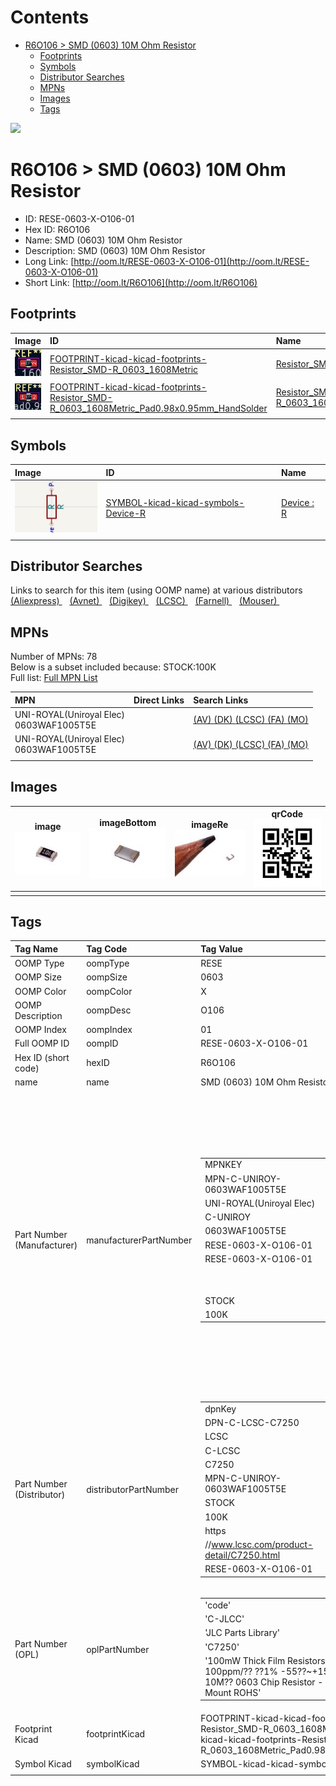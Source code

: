 



Contents
========

* [R6O106 > SMD (0603) 10M Ohm Resistor](#r6o106--smd-0603-10m-ohm-resistor)
	* [Footprints](#footprints)
	* [Symbols](#symbols)
	* [Distributor Searches](#distributor-searches)
	* [MPNs](#mpns)
	* [Images](#images)
	* [Tags](#tags)
  
![][im]
# R6O106 > SMD (0603) 10M Ohm Resistor

- ID: RESE-0603-X-O106-01
- Hex ID: R6O106
- Name: SMD (0603) 10M Ohm Resistor
- Description: SMD (0603) 10M Ohm Resistor
- Long Link: [http://oom.lt/RESE-0603-X-O106-01](http://oom.lt/RESE-0603-X-O106-01)
- Short Link: [http://oom.lt/R6O106](http://oom.lt/R6O106)

## Footprints
  

|Image|ID|Name|
| :--- | :--- | :--- |
|[![](https://raw.githubusercontent.com/oomlout/oomlout_OOMP_eda_V2/main/FOOTPRINT/kicad/kicad-footprints/Resistor_SMD/R_0603_1608Metric/image_140.png)](https://github.com/oomlout/oomlout_OOMP_eda_V2/tree/main/FOOTPRINT/kicad/kicad-footprints/Resistor_SMD/R_0603_1608Metric/)|[FOOTPRINT-kicad-kicad-footprints-Resistor_SMD-R_0603_1608Metric](https://github.com/oomlout/oomlout_OOMP_eda_V2/tree/main/FOOTPRINT/kicad/kicad-footprints/Resistor_SMD/R_0603_1608Metric/)|[Resistor_SMD : R_0603_1608Metric](https://github.com/oomlout/oomlout_OOMP_eda_V2/tree/main/FOOTPRINT/kicad/kicad-footprints/Resistor_SMD/R_0603_1608Metric/)|
|[![](https://raw.githubusercontent.com/oomlout/oomlout_OOMP_eda_V2/main/FOOTPRINT/kicad/kicad-footprints/Resistor_SMD/R_0603_1608Metric_Pad0.98x0.95mm_HandSolder/image_140.png)](https://github.com/oomlout/oomlout_OOMP_eda_V2/tree/main/FOOTPRINT/kicad/kicad-footprints/Resistor_SMD/R_0603_1608Metric_Pad0.98x0.95mm_HandSolder/)|[FOOTPRINT-kicad-kicad-footprints-Resistor_SMD-R_0603_1608Metric_Pad0.98x0.95mm_HandSolder](https://github.com/oomlout/oomlout_OOMP_eda_V2/tree/main/FOOTPRINT/kicad/kicad-footprints/Resistor_SMD/R_0603_1608Metric_Pad0.98x0.95mm_HandSolder/)|[Resistor_SMD : R_0603_1608Metric_Pad0.98x0.95mm_HandSolder](https://github.com/oomlout/oomlout_OOMP_eda_V2/tree/main/FOOTPRINT/kicad/kicad-footprints/Resistor_SMD/R_0603_1608Metric_Pad0.98x0.95mm_HandSolder/)|
||||

## Symbols
  

|Image|ID|Name|
| :--- | :--- | :--- |
|[![](https://raw.githubusercontent.com/oomlout/oomlout_OOMP_eda_V2/main/SYMBOL/kicad/kicad-symbols/Device/R/image_140.png)](https://github.com/oomlout/oomlout_OOMP_eda_V2/tree/main/SYMBOL/kicad/kicad-symbols/Device/R/)|[SYMBOL-kicad-kicad-symbols-Device-R](https://github.com/oomlout/oomlout_OOMP_eda_V2/tree/main/SYMBOL/kicad/kicad-symbols/Device/R/)|[Device : R](https://github.com/oomlout/oomlout_OOMP_eda_V2/tree/main/SYMBOL/kicad/kicad-symbols/Device/R/)|
||||

## Distributor Searches
  
Links to search for this item (using OOMP name) at various distributors  
[(Aliexpress) ](https://www.aliexpress.com/wholesale?SearchText=1117SMD+0603+10M+Ohm+Resistor)&nbsp;&nbsp;&nbsp;[(Avnet) ](https://www.avnet.com/shop/us/search/SMD+0603+10M+Ohm+Resistor)&nbsp;&nbsp;&nbsp;[(Digikey) ](https://www.digikey.co.uk/en/products/result?s=SMD+0603+10M+Ohm+Resistor)&nbsp;&nbsp;&nbsp;[(LCSC) ](https://www.lcsc.com/search?q=SMD+0603+10M+Ohm+Resistor)&nbsp;&nbsp;&nbsp;[(Farnell) ](https://uk.farnell.com/search?st=SMD+0603+10M+Ohm+Resistor)&nbsp;&nbsp;&nbsp;[(Mouser) ](https://www.mouser.com/c/?q=SMD+0603+10M+Ohm+Resistor)&nbsp;&nbsp;&nbsp;
## MPNs
  
Number of MPNs: 78<br>Below is a subset included because: STOCK:100K <br>Full list: [Full MPN List](MPNLIST.md)  

|MPN|Direct Links|Search Links|
| :--- | :--- | :--- |
|UNI-ROYAL(Uniroyal Elec)<br>0603WAF1005T5E||[(AV) ](https://www.avnet.com/shop/us/search/0603WAF1005T5E)[(DK) ](https://www.digikey.co.uk/products/en?keywords=0603WAF1005T5E)[(LCSC) ](https://www.lcsc.com/search?q=0603WAF1005T5E)[(FA) ](https://uk.farnell.com/search?st=0603WAF1005T5E)[(MO) ](https://www.mouser.com/c/?q=0603WAF1005T5E)|
|UNI-ROYAL(Uniroyal Elec)<br>0603WAF1005T5E||[(AV) ](https://www.avnet.com/shop/us/search/0603WAF1005T5E)[(DK) ](https://www.digikey.co.uk/products/en?keywords=0603WAF1005T5E)[(LCSC) ](https://www.lcsc.com/search?q=0603WAF1005T5E)[(FA) ](https://uk.farnell.com/search?st=0603WAF1005T5E)[(MO) ](https://www.mouser.com/c/?q=0603WAF1005T5E)|
||||

## Images
  

|image<br>[![](https://raw.githubusercontent.com/oomlout/oomlout_OOMP_parts_V2/main/RESE/0603/X/O106/01/image_140.jpg)](https://github.com/oomlout/oomlout_OOMP_parts_V2/tree/main/RESE/0603/X/O106/01/image.jpg)|imageBottom<br>[![](https://raw.githubusercontent.com/oomlout/oomlout_OOMP_parts_V2/main/RESE/0603/X/O106/01/image_BOTTOM_140.jpg)](https://github.com/oomlout/oomlout_OOMP_parts_V2/tree/main/RESE/0603/X/O106/01/image_BOTTOM.jpg)|imageRe<br>[![](https://raw.githubusercontent.com/oomlout/oomlout_OOMP_parts_V2/main/RESE/0603/X/O106/01/image_RE_140.jpg)](https://github.com/oomlout/oomlout_OOMP_parts_V2/tree/main/RESE/0603/X/O106/01/image_RE.jpg)|qrCode<br>[![](https://raw.githubusercontent.com/oomlout/oomlout_OOMP_parts_V2/main/RESE/0603/X/O106/01/qrCode_140.png)](https://github.com/oomlout/oomlout_OOMP_parts_V2/tree/main/RESE/0603/X/O106/01/qrCode.png)|
| :---: | :---: | :---: | :---: |
|||||

## Tags
  

|Tag Name|Tag Code|Tag Value|
| :--- | :--- | :--- |
|OOMP Type|oompType|RESE|
|OOMP Size|oompSize|0603|
|OOMP Color|oompColor|X|
|OOMP Description|oompDesc|O106|
|OOMP Index|oompIndex|01|
|Full OOMP ID|oompID|RESE-0603-X-O106-01|
|Hex ID (short code)|hexID|R6O106|
|name|name|SMD (0603) 10M Ohm Resistor|
|Part Number (Manufacturer)|manufacturerPartNumber|<table><tr><td>MPNKEY</td></tr><tr><td> MPN-C-UNIROY-0603WAF1005T5E</td><td> MANUFACTURER</td></tr><tr><td> UNI-ROYAL(Uniroyal Elec)</td><td> MANUCODE</td></tr><tr><td> C-UNIROY</td><td> MPN</td></tr><tr><td> 0603WAF1005T5E</td><td> OOMPIDPARTIAL</td></tr><tr><td> RESE-0603-X-O106-01</td><td> OOMPID</td></tr><tr><td> RESE-0603-X-O106-01</td><td> LINK</td></tr><tr><td> </td><td> DESCRIPTION</td></tr><tr><td> </td><td> TAGS</td></tr><tr><td> STOCK</td></tr><tr><td>100K</td></tr></table></td><td> <table><tr><td>MPNKEY</td></tr><tr><td> MPN-C-UNIROY-0603WAJ0106T5E</td><td> MANUFACTURER</td></tr><tr><td> UNI-ROYAL(Uniroyal Elec)</td><td> MANUCODE</td></tr><tr><td> C-UNIROY</td><td> MPN</td></tr><tr><td> 0603WAJ0106T5E</td><td> OOMPIDPARTIAL</td></tr><tr><td> RESE-0603-X-O106-01</td><td> OOMPID</td></tr><tr><td> RESE-0603-X-O106-01</td><td> LINK</td></tr><tr><td> </td><td> DESCRIPTION</td></tr><tr><td> </td><td> TAGS</td></tr><tr><td> STOCK</td></tr><tr><td>10K</td></tr></table></td><td> <table><tr><td>MPNKEY</td></tr><tr><td> MPN-C-LIZELE-CR0603FA1005G</td><td> MANUFACTURER</td></tr><tr><td> LIZ Elec</td><td> MANUCODE</td></tr><tr><td> C-LIZELE</td><td> MPN</td></tr><tr><td> CR0603FA1005G</td><td> OOMPIDPARTIAL</td></tr><tr><td> RESE-0603-X-O106-01</td><td> OOMPID</td></tr><tr><td> RESE-0603-X-O106-01</td><td> LINK</td></tr><tr><td> </td><td> DESCRIPTION</td></tr><tr><td> </td><td> TAGS</td></tr><tr><td> STOCK</td></tr><tr><td>1K</td></tr></table></td><td> <table><tr><td>MPNKEY</td></tr><tr><td> MPN-C-LIZELE-CR0603JA0106G</td><td> MANUFACTURER</td></tr><tr><td> LIZ Elec</td><td> MANUCODE</td></tr><tr><td> C-LIZELE</td><td> MPN</td></tr><tr><td> CR0603JA0106G</td><td> OOMPIDPARTIAL</td></tr><tr><td> RESE-0603-X-O106-01</td><td> OOMPID</td></tr><tr><td> RESE-0603-X-O106-01</td><td> LINK</td></tr><tr><td> </td><td> DESCRIPTION</td></tr><tr><td> </td><td> TAGS</td></tr><tr><td> STOCK</td></tr><tr><td>1K</td></tr></table></td><td> <table><tr><td>MPNKEY</td></tr><tr><td> MPN-C-RALEC-RTT031005FTP</td><td> MANUFACTURER</td></tr><tr><td> RALEC</td><td> MANUCODE</td></tr><tr><td> C-RALEC</td><td> MPN</td></tr><tr><td> RTT031005FTP</td><td> OOMPIDPARTIAL</td></tr><tr><td> RESE-0603-X-O106-01</td><td> OOMPID</td></tr><tr><td> RESE-0603-X-O106-01</td><td> LINK</td></tr><tr><td> </td><td> DESCRIPTION</td></tr><tr><td> </td><td> TAGS</td></tr><tr><td> </td></tr></table></td><td> <table><tr><td>MPNKEY</td></tr><tr><td> MPN-C-RALEC-RTT03106JTP</td><td> MANUFACTURER</td></tr><tr><td> RALEC</td><td> MANUCODE</td></tr><tr><td> C-RALEC</td><td> MPN</td></tr><tr><td> RTT03106JTP</td><td> OOMPIDPARTIAL</td></tr><tr><td> RESE-0603-X-O106-01</td><td> OOMPID</td></tr><tr><td> RESE-0603-X-O106-01</td><td> LINK</td></tr><tr><td> </td><td> DESCRIPTION</td></tr><tr><td> </td><td> TAGS</td></tr><tr><td> STOCK</td></tr><tr><td>1K</td></tr></table></td><td> <table><tr><td>MPNKEY</td></tr><tr><td> MPN-C-YAGEO-RC0603FR-0710ML</td><td> MANUFACTURER</td></tr><tr><td> YAGEO</td><td> MANUCODE</td></tr><tr><td> C-YAGEO</td><td> MPN</td></tr><tr><td> RC0603FR-0710ML</td><td> OOMPIDPARTIAL</td></tr><tr><td> RESE-0603-X-O106-01</td><td> OOMPID</td></tr><tr><td> RESE-0603-X-O106-01</td><td> LINK</td></tr><tr><td> </td><td> DESCRIPTION</td></tr><tr><td> </td><td> TAGS</td></tr><tr><td> STOCK</td></tr><tr><td>10K</td></tr></table></td><td> <table><tr><td>MPNKEY</td></tr><tr><td> MPN-C-YAGEO-RC0603JR-0710ML</td><td> MANUFACTURER</td></tr><tr><td> YAGEO</td><td> MANUCODE</td></tr><tr><td> C-YAGEO</td><td> MPN</td></tr><tr><td> RC0603JR-0710ML</td><td> OOMPIDPARTIAL</td></tr><tr><td> RESE-0603-X-O106-01</td><td> OOMPID</td></tr><tr><td> RESE-0603-X-O106-01</td><td> LINK</td></tr><tr><td> </td><td> DESCRIPTION</td></tr><tr><td> </td><td> TAGS</td></tr><tr><td> STOCK</td></tr><tr><td>10K</td></tr></table></td><td> <table><tr><td>MPNKEY</td></tr><tr><td> MPN-C-YAGEO-AF0603FR-0710ML</td><td> MANUFACTURER</td></tr><tr><td> YAGEO</td><td> MANUCODE</td></tr><tr><td> C-YAGEO</td><td> MPN</td></tr><tr><td> AF0603FR-0710ML</td><td> OOMPIDPARTIAL</td></tr><tr><td> RESE-0603-X-O106-01</td><td> OOMPID</td></tr><tr><td> RESE-0603-X-O106-01</td><td> LINK</td></tr><tr><td> </td><td> DESCRIPTION</td></tr><tr><td> </td><td> TAGS</td></tr><tr><td> </td></tr></table></td><td> <table><tr><td>MPNKEY</td></tr><tr><td> MPN-C-TAITEC-RM06FTN1005</td><td> MANUFACTURER</td></tr><tr><td> TA-I Tech</td><td> MANUCODE</td></tr><tr><td> C-TAITEC</td><td> MPN</td></tr><tr><td> RM06FTN1005</td><td> OOMPIDPARTIAL</td></tr><tr><td> RESE-0603-X-O106-01</td><td> OOMPID</td></tr><tr><td> RESE-0603-X-O106-01</td><td> LINK</td></tr><tr><td> </td><td> DESCRIPTION</td></tr><tr><td> </td><td> TAGS</td></tr><tr><td> </td></tr></table></td><td> <table><tr><td>MPNKEY</td></tr><tr><td> MPN-C-KOASPE-RK73B1JTTD106J</td><td> MANUFACTURER</td></tr><tr><td> KOA Speer Elec</td><td> MANUCODE</td></tr><tr><td> C-KOASPE</td><td> MPN</td></tr><tr><td> RK73B1JTTD106J</td><td> OOMPIDPARTIAL</td></tr><tr><td> RESE-0603-X-O106-01</td><td> OOMPID</td></tr><tr><td> RESE-0603-X-O106-01</td><td> LINK</td></tr><tr><td> </td><td> DESCRIPTION</td></tr><tr><td> </td><td> TAGS</td></tr><tr><td> </td></tr></table></td><td> <table><tr><td>MPNKEY</td></tr><tr><td> MPN-C-KOASPE-RK73H1JTTD1005F</td><td> MANUFACTURER</td></tr><tr><td> KOA Speer Elec</td><td> MANUCODE</td></tr><tr><td> C-KOASPE</td><td> MPN</td></tr><tr><td> RK73H1JTTD1005F</td><td> OOMPIDPARTIAL</td></tr><tr><td> RESE-0603-X-O106-01</td><td> OOMPID</td></tr><tr><td> RESE-0603-X-O106-01</td><td> LINK</td></tr><tr><td> </td><td> DESCRIPTION</td></tr><tr><td> </td><td> TAGS</td></tr><tr><td> </td></tr></table></td><td> <table><tr><td>MPNKEY</td></tr><tr><td> MPN-C-WALSIN-WR06W1005FTL</td><td> MANUFACTURER</td></tr><tr><td> Walsin Tech Corp</td><td> MANUCODE</td></tr><tr><td> C-WALSIN</td><td> MPN</td></tr><tr><td> WR06W1005FTL</td><td> OOMPIDPARTIAL</td></tr><tr><td> RESE-0603-X-O106-01</td><td> OOMPID</td></tr><tr><td> RESE-0603-X-O106-01</td><td> LINK</td></tr><tr><td> </td><td> DESCRIPTION</td></tr><tr><td> </td><td> TAGS</td></tr><tr><td> STOCK</td></tr><tr><td>1K</td></tr></table></td><td> <table><tr><td>MPNKEY</td></tr><tr><td> MPN-C-WALSIN-WR06X106JTL</td><td> MANUFACTURER</td></tr><tr><td> Walsin Tech Corp</td><td> MANUCODE</td></tr><tr><td> C-WALSIN</td><td> MPN</td></tr><tr><td> WR06X106JTL</td><td> OOMPIDPARTIAL</td></tr><tr><td> RESE-0603-X-O106-01</td><td> OOMPID</td></tr><tr><td> RESE-0603-X-O106-01</td><td> LINK</td></tr><tr><td> </td><td> DESCRIPTION</td></tr><tr><td> </td><td> TAGS</td></tr><tr><td> STOCK</td></tr><tr><td>1K</td></tr></table></td><td> <table><tr><td>MPNKEY</td></tr><tr><td> MPN-C-HKRHON-RCT0310MJLF</td><td> MANUFACTURER</td></tr><tr><td> HKR(Hong Kong Resistors)</td><td> MANUCODE</td></tr><tr><td> C-HKRHON</td><td> MPN</td></tr><tr><td> RCT0310MJLF</td><td> OOMPIDPARTIAL</td></tr><tr><td> RESE-0603-X-O106-01</td><td> OOMPID</td></tr><tr><td> RESE-0603-X-O106-01</td><td> LINK</td></tr><tr><td> </td><td> DESCRIPTION</td></tr><tr><td> </td><td> TAGS</td></tr><tr><td> </td></tr></table></td><td> <table><tr><td>MPNKEY</td></tr><tr><td> MPN-C-HKRHON-RCT0310MFLF</td><td> MANUFACTURER</td></tr><tr><td> HKR(Hong Kong Resistors)</td><td> MANUCODE</td></tr><tr><td> C-HKRHON</td><td> MPN</td></tr><tr><td> RCT0310MFLF</td><td> OOMPIDPARTIAL</td></tr><tr><td> RESE-0603-X-O106-01</td><td> OOMPID</td></tr><tr><td> RESE-0603-X-O106-01</td><td> LINK</td></tr><tr><td> </td><td> DESCRIPTION</td></tr><tr><td> </td><td> TAGS</td></tr><tr><td> </td></tr></table></td><td> <table><tr><td>MPNKEY</td></tr><tr><td> MPN-C-TAITEC-RM06JTN106</td><td> MANUFACTURER</td></tr><tr><td> TA-I Tech</td><td> MANUCODE</td></tr><tr><td> C-TAITEC</td><td> MPN</td></tr><tr><td> RM06JTN106</td><td> OOMPIDPARTIAL</td></tr><tr><td> RESE-0603-X-O106-01</td><td> OOMPID</td></tr><tr><td> RESE-0603-X-O106-01</td><td> LINK</td></tr><tr><td> </td><td> DESCRIPTION</td></tr><tr><td> </td><td> TAGS</td></tr><tr><td> </td></tr></table></td><td> <table><tr><td>MPNKEY</td></tr><tr><td> MPN-C-BOURNS-CR0603-FW-1005ELF</td><td> MANUFACTURER</td></tr><tr><td> BOURNS</td><td> MANUCODE</td></tr><tr><td> C-BOURNS</td><td> MPN</td></tr><tr><td> CR0603-FW-1005ELF</td><td> OOMPIDPARTIAL</td></tr><tr><td> RESE-0603-X-O106-01</td><td> OOMPID</td></tr><tr><td> RESE-0603-X-O106-01</td><td> LINK</td></tr><tr><td> </td><td> DESCRIPTION</td></tr><tr><td> </td><td> TAGS</td></tr><tr><td> </td></tr></table></td><td> <table><tr><td>MPNKEY</td></tr><tr><td> MPN-C-YAGEO-AC0603FR-0710ML</td><td> MANUFACTURER</td></tr><tr><td> YAGEO</td><td> MANUCODE</td></tr><tr><td> C-YAGEO</td><td> MPN</td></tr><tr><td> AC0603FR-0710ML</td><td> OOMPIDPARTIAL</td></tr><tr><td> RESE-0603-X-O106-01</td><td> OOMPID</td></tr><tr><td> RESE-0603-X-O106-01</td><td> LINK</td></tr><tr><td> </td><td> DESCRIPTION</td></tr><tr><td> </td><td> TAGS</td></tr><tr><td> STOCK</td></tr><tr><td>10K</td></tr></table></td><td> <table><tr><td>MPNKEY</td></tr><tr><td> MPN-C-YAGEO-AC0603JR-0710ML</td><td> MANUFACTURER</td></tr><tr><td> YAGEO</td><td> MANUCODE</td></tr><tr><td> C-YAGEO</td><td> MPN</td></tr><tr><td> AC0603JR-0710ML</td><td> OOMPIDPARTIAL</td></tr><tr><td> RESE-0603-X-O106-01</td><td> OOMPID</td></tr><tr><td> RESE-0603-X-O106-01</td><td> LINK</td></tr><tr><td> </td><td> DESCRIPTION</td></tr><tr><td> </td><td> TAGS</td></tr><tr><td> </td></tr></table></td><td> <table><tr><td>MPNKEY</td></tr><tr><td> MPN-C-ROHMSE-ESR03EZPJ106</td><td> MANUFACTURER</td></tr><tr><td> ROHM Semicon</td><td> MANUCODE</td></tr><tr><td> C-ROHMSE</td><td> MPN</td></tr><tr><td> ESR03EZPJ106</td><td> OOMPIDPARTIAL</td></tr><tr><td> RESE-0603-X-O106-01</td><td> OOMPID</td></tr><tr><td> RESE-0603-X-O106-01</td><td> LINK</td></tr><tr><td> </td><td> DESCRIPTION</td></tr><tr><td> </td><td> TAGS</td></tr><tr><td> </td></tr></table></td><td> <table><tr><td>MPNKEY</td></tr><tr><td> MPN-C-FHGUAN-RS-03L106JT</td><td> MANUFACTURER</td></tr><tr><td> FH (Guangdong Fenghua Advanced Tech)</td><td> MANUCODE</td></tr><tr><td> C-FHGUAN</td><td> MPN</td></tr><tr><td> RS-03L106JT</td><td> OOMPIDPARTIAL</td></tr><tr><td> RESE-0603-X-O106-01</td><td> OOMPID</td></tr><tr><td> RESE-0603-X-O106-01</td><td> LINK</td></tr><tr><td> </td><td> DESCRIPTION</td></tr><tr><td> </td><td> TAGS</td></tr><tr><td> STOCK</td></tr><tr><td>10K</td></tr></table></td><td> <table><tr><td>MPNKEY</td></tr><tr><td> MPN-C-FHGUAN-RS-03L1005FT</td><td> MANUFACTURER</td></tr><tr><td> FH (Guangdong Fenghua Advanced Tech)</td><td> MANUCODE</td></tr><tr><td> C-FHGUAN</td><td> MPN</td></tr><tr><td> RS-03L1005FT</td><td> OOMPIDPARTIAL</td></tr><tr><td> RESE-0603-X-O106-01</td><td> OOMPID</td></tr><tr><td> RESE-0603-X-O106-01</td><td> LINK</td></tr><tr><td> </td><td> DESCRIPTION</td></tr><tr><td> </td><td> TAGS</td></tr><tr><td> STOCK</td></tr><tr><td>10K</td></tr></table></td><td> <table><tr><td>MPNKEY</td></tr><tr><td> MPN-C-TYOHM-RMC060310M1%N</td><td> MANUFACTURER</td></tr><tr><td> TyoHM</td><td> MANUCODE</td></tr><tr><td> C-TYOHM</td><td> MPN</td></tr><tr><td> RMC060310M1%N</td><td> OOMPIDPARTIAL</td></tr><tr><td> RESE-0603-X-O106-01</td><td> OOMPID</td></tr><tr><td> RESE-0603-X-O106-01</td><td> LINK</td></tr><tr><td> </td><td> DESCRIPTION</td></tr><tr><td> </td><td> TAGS</td></tr><tr><td> STOCK</td></tr><tr><td>1K</td></tr></table></td><td> <table><tr><td>MPNKEY</td></tr><tr><td> MPN-C-TYOHM-RMC060310M5%N</td><td> MANUFACTURER</td></tr><tr><td> TyoHM</td><td> MANUCODE</td></tr><tr><td> C-TYOHM</td><td> MPN</td></tr><tr><td> RMC060310M5%N</td><td> OOMPIDPARTIAL</td></tr><tr><td> RESE-0603-X-O106-01</td><td> OOMPID</td></tr><tr><td> RESE-0603-X-O106-01</td><td> LINK</td></tr><tr><td> </td><td> DESCRIPTION</td></tr><tr><td> </td><td> TAGS</td></tr><tr><td> STOCK</td></tr><tr><td>1K</td></tr></table></td><td> <table><tr><td>MPNKEY</td></tr><tr><td> MPN-C-PANASO-ERJ3GEYJ106V</td><td> MANUFACTURER</td></tr><tr><td> PANASONIC</td><td> MANUCODE</td></tr><tr><td> C-PANASO</td><td> MPN</td></tr><tr><td> ERJ3GEYJ106V</td><td> OOMPIDPARTIAL</td></tr><tr><td> RESE-0603-X-O106-01</td><td> OOMPID</td></tr><tr><td> RESE-0603-X-O106-01</td><td> LINK</td></tr><tr><td> </td><td> DESCRIPTION</td></tr><tr><td> </td><td> TAGS</td></tr><tr><td> STOCK</td></tr><tr><td>1K</td></tr></table></td><td> <table><tr><td>MPNKEY</td></tr><tr><td> MPN-C-VISHAY-CRCW060310M0FKEA</td><td> MANUFACTURER</td></tr><tr><td> Vishay Intertech</td><td> MANUCODE</td></tr><tr><td> C-VISHAY</td><td> MPN</td></tr><tr><td> CRCW060310M0FKEA</td><td> OOMPIDPARTIAL</td></tr><tr><td> RESE-0603-X-O106-01</td><td> OOMPID</td></tr><tr><td> RESE-0603-X-O106-01</td><td> LINK</td></tr><tr><td> </td><td> DESCRIPTION</td></tr><tr><td> </td><td> TAGS</td></tr><tr><td> STOCK</td></tr><tr><td>1K</td></tr></table></td><td> <table><tr><td>MPNKEY</td></tr><tr><td> MPN-C-EVEROH-CR0603J10M0P05Z</td><td> MANUFACTURER</td></tr><tr><td> Ever Ohms Tech</td><td> MANUCODE</td></tr><tr><td> C-EVEROH</td><td> MPN</td></tr><tr><td> CR0603J10M0P05Z</td><td> OOMPIDPARTIAL</td></tr><tr><td> RESE-0603-X-O106-01</td><td> OOMPID</td></tr><tr><td> RESE-0603-X-O106-01</td><td> LINK</td></tr><tr><td> </td><td> DESCRIPTION</td></tr><tr><td> </td><td> TAGS</td></tr><tr><td> STOCK</td></tr><tr><td>1K</td></tr></table></td><td> <table><tr><td>MPNKEY</td></tr><tr><td> MPN-C-TECONN-CRGCQ0603J10M</td><td> MANUFACTURER</td></tr><tr><td> TE Connectivity</td><td> MANUCODE</td></tr><tr><td> C-TECONN</td><td> MPN</td></tr><tr><td> CRGCQ0603J10M</td><td> OOMPIDPARTIAL</td></tr><tr><td> RESE-0603-X-O106-01</td><td> OOMPID</td></tr><tr><td> RESE-0603-X-O106-01</td><td> LINK</td></tr><tr><td> </td><td> DESCRIPTION</td></tr><tr><td> </td><td> TAGS</td></tr><tr><td> </td></tr></table></td><td> <table><tr><td>MPNKEY</td></tr><tr><td> MPN-C-VISHAY-CRCW060310M0FKEAC</td><td> MANUFACTURER</td></tr><tr><td> Vishay Intertech</td><td> MANUCODE</td></tr><tr><td> C-VISHAY</td><td> MPN</td></tr><tr><td> CRCW060310M0FKEAC</td><td> OOMPIDPARTIAL</td></tr><tr><td> RESE-0603-X-O106-01</td><td> OOMPID</td></tr><tr><td> RESE-0603-X-O106-01</td><td> LINK</td></tr><tr><td> </td><td> DESCRIPTION</td></tr><tr><td> </td><td> TAGS</td></tr><tr><td> </td></tr></table></td><td> <table><tr><td>MPNKEY</td></tr><tr><td> MPN-C-VISHAY-CRCW060310M0JNEA</td><td> MANUFACTURER</td></tr><tr><td> Vishay Intertech</td><td> MANUCODE</td></tr><tr><td> C-VISHAY</td><td> MPN</td></tr><tr><td> CRCW060310M0JNEA</td><td> OOMPIDPARTIAL</td></tr><tr><td> RESE-0603-X-O106-01</td><td> OOMPID</td></tr><tr><td> RESE-0603-X-O106-01</td><td> LINK</td></tr><tr><td> </td><td> DESCRIPTION</td></tr><tr><td> </td><td> TAGS</td></tr><tr><td> </td></tr></table></td><td> <table><tr><td>MPNKEY</td></tr><tr><td> MPN-C-VISHAY-RCS060310M0FKEA</td><td> MANUFACTURER</td></tr><tr><td> Vishay Intertech</td><td> MANUCODE</td></tr><tr><td> C-VISHAY</td><td> MPN</td></tr><tr><td> RCS060310M0FKEA</td><td> OOMPIDPARTIAL</td></tr><tr><td> RESE-0603-X-O106-01</td><td> OOMPID</td></tr><tr><td> RESE-0603-X-O106-01</td><td> LINK</td></tr><tr><td> </td><td> DESCRIPTION</td></tr><tr><td> </td><td> TAGS</td></tr><tr><td> </td></tr></table></td><td> <table><tr><td>MPNKEY</td></tr><tr><td> MPN-C-TECONN-CRGH0603J10M</td><td> MANUFACTURER</td></tr><tr><td> TE Connectivity</td><td> MANUCODE</td></tr><tr><td> C-TECONN</td><td> MPN</td></tr><tr><td> CRGH0603J10M</td><td> OOMPIDPARTIAL</td></tr><tr><td> RESE-0603-X-O106-01</td><td> OOMPID</td></tr><tr><td> RESE-0603-X-O106-01</td><td> LINK</td></tr><tr><td> </td><td> DESCRIPTION</td></tr><tr><td> </td><td> TAGS</td></tr><tr><td> </td></tr></table></td><td> <table><tr><td>MPNKEY</td></tr><tr><td> MPN-C-YAGEO-AA0603FR-0710ML</td><td> MANUFACTURER</td></tr><tr><td> YAGEO</td><td> MANUCODE</td></tr><tr><td> C-YAGEO</td><td> MPN</td></tr><tr><td> AA0603FR-0710ML</td><td> OOMPIDPARTIAL</td></tr><tr><td> RESE-0603-X-O106-01</td><td> OOMPID</td></tr><tr><td> RESE-0603-X-O106-01</td><td> LINK</td></tr><tr><td> </td><td> DESCRIPTION</td></tr><tr><td> </td><td> TAGS</td></tr><tr><td> </td></tr></table></td><td> <table><tr><td>MPNKEY</td></tr><tr><td> MPN-C-ROHMSE-ESR03EZPF1005</td><td> MANUFACTURER</td></tr><tr><td> ROHM Semicon</td><td> MANUCODE</td></tr><tr><td> C-ROHMSE</td><td> MPN</td></tr><tr><td> ESR03EZPF1005</td><td> OOMPIDPARTIAL</td></tr><tr><td> RESE-0603-X-O106-01</td><td> OOMPID</td></tr><tr><td> RESE-0603-X-O106-01</td><td> LINK</td></tr><tr><td> </td><td> DESCRIPTION</td></tr><tr><td> </td><td> TAGS</td></tr><tr><td> </td></tr></table></td><td> <table><tr><td>MPNKEY</td></tr><tr><td> MPN-C-ROHMSE-KTR03EZPJ106</td><td> MANUFACTURER</td></tr><tr><td> ROHM Semicon</td><td> MANUCODE</td></tr><tr><td> C-ROHMSE</td><td> MPN</td></tr><tr><td> KTR03EZPJ106</td><td> OOMPIDPARTIAL</td></tr><tr><td> RESE-0603-X-O106-01</td><td> OOMPID</td></tr><tr><td> RESE-0603-X-O106-01</td><td> LINK</td></tr><tr><td> </td><td> DESCRIPTION</td></tr><tr><td> </td><td> TAGS</td></tr><tr><td> </td></tr></table></td><td> <table><tr><td>MPNKEY</td></tr><tr><td> MPN-C-TECONN-CRG0603F10M</td><td> MANUFACTURER</td></tr><tr><td> TE Connectivity</td><td> MANUCODE</td></tr><tr><td> C-TECONN</td><td> MPN</td></tr><tr><td> CRG0603F10M</td><td> OOMPIDPARTIAL</td></tr><tr><td> RESE-0603-X-O106-01</td><td> OOMPID</td></tr><tr><td> RESE-0603-X-O106-01</td><td> LINK</td></tr><tr><td> </td><td> DESCRIPTION</td></tr><tr><td> </td><td> TAGS</td></tr><tr><td> </td></tr></table></td><td> <table><tr><td>MPNKEY</td></tr><tr><td> MPN-C-VISHAY-CRCW060310M0JNEAC</td><td> MANUFACTURER</td></tr><tr><td> Vishay Intertech</td><td> MANUCODE</td></tr><tr><td> C-VISHAY</td><td> MPN</td></tr><tr><td> CRCW060310M0JNEAC</td><td> OOMPIDPARTIAL</td></tr><tr><td> RESE-0603-X-O106-01</td><td> OOMPID</td></tr><tr><td> RESE-0603-X-O106-01</td><td> LINK</td></tr><tr><td> </td><td> DESCRIPTION</td></tr><tr><td> </td><td> TAGS</td></tr><tr><td> </td></tr></table></td><td> <table><tr><td>MPNKEY</td></tr><tr><td> MPN-C-VISHAY-CRCW060310M0DHEAP</td><td> MANUFACTURER</td></tr><tr><td> Vishay Intertech</td><td> MANUCODE</td></tr><tr><td> C-VISHAY</td><td> MPN</td></tr><tr><td> CRCW060310M0DHEAP</td><td> OOMPIDPARTIAL</td></tr><tr><td> RESE-0603-X-O106-01</td><td> OOMPID</td></tr><tr><td> RESE-0603-X-O106-01</td><td> LINK</td></tr><tr><td> </td><td> DESCRIPTION</td></tr><tr><td> </td><td> TAGS</td></tr><tr><td> </td></tr></table></td><td> <table><tr><td>MPNKEY</td></tr><tr><td> MPN-C-UNIROY-0603WAF1005T5E</td><td> MANUFACTURER</td></tr><tr><td> UNI-ROYAL(Uniroyal Elec)</td><td> MANUCODE</td></tr><tr><td> C-UNIROY</td><td> MPN</td></tr><tr><td> 0603WAF1005T5E</td><td> OOMPIDPARTIAL</td></tr><tr><td> RESE-0603-X-O106-01</td><td> OOMPID</td></tr><tr><td> RESE-0603-X-O106-01</td><td> LINK</td></tr><tr><td> </td><td> DESCRIPTION</td></tr><tr><td> </td><td> TAGS</td></tr><tr><td> STOCK</td></tr><tr><td>100K</td></tr></table></td><td> <table><tr><td>MPNKEY</td></tr><tr><td> MPN-C-UNIROY-0603WAJ0106T5E</td><td> MANUFACTURER</td></tr><tr><td> UNI-ROYAL(Uniroyal Elec)</td><td> MANUCODE</td></tr><tr><td> C-UNIROY</td><td> MPN</td></tr><tr><td> 0603WAJ0106T5E</td><td> OOMPIDPARTIAL</td></tr><tr><td> RESE-0603-X-O106-01</td><td> OOMPID</td></tr><tr><td> RESE-0603-X-O106-01</td><td> LINK</td></tr><tr><td> </td><td> DESCRIPTION</td></tr><tr><td> </td><td> TAGS</td></tr><tr><td> STOCK</td></tr><tr><td>10K</td></tr></table></td><td> <table><tr><td>MPNKEY</td></tr><tr><td> MPN-C-LIZELE-CR0603FA1005G</td><td> MANUFACTURER</td></tr><tr><td> LIZ Elec</td><td> MANUCODE</td></tr><tr><td> C-LIZELE</td><td> MPN</td></tr><tr><td> CR0603FA1005G</td><td> OOMPIDPARTIAL</td></tr><tr><td> RESE-0603-X-O106-01</td><td> OOMPID</td></tr><tr><td> RESE-0603-X-O106-01</td><td> LINK</td></tr><tr><td> </td><td> DESCRIPTION</td></tr><tr><td> </td><td> TAGS</td></tr><tr><td> STOCK</td></tr><tr><td>1K</td></tr></table></td><td> <table><tr><td>MPNKEY</td></tr><tr><td> MPN-C-LIZELE-CR0603JA0106G</td><td> MANUFACTURER</td></tr><tr><td> LIZ Elec</td><td> MANUCODE</td></tr><tr><td> C-LIZELE</td><td> MPN</td></tr><tr><td> CR0603JA0106G</td><td> OOMPIDPARTIAL</td></tr><tr><td> RESE-0603-X-O106-01</td><td> OOMPID</td></tr><tr><td> RESE-0603-X-O106-01</td><td> LINK</td></tr><tr><td> </td><td> DESCRIPTION</td></tr><tr><td> </td><td> TAGS</td></tr><tr><td> STOCK</td></tr><tr><td>1K</td></tr></table></td><td> <table><tr><td>MPNKEY</td></tr><tr><td> MPN-C-RALEC-RTT031005FTP</td><td> MANUFACTURER</td></tr><tr><td> RALEC</td><td> MANUCODE</td></tr><tr><td> C-RALEC</td><td> MPN</td></tr><tr><td> RTT031005FTP</td><td> OOMPIDPARTIAL</td></tr><tr><td> RESE-0603-X-O106-01</td><td> OOMPID</td></tr><tr><td> RESE-0603-X-O106-01</td><td> LINK</td></tr><tr><td> </td><td> DESCRIPTION</td></tr><tr><td> </td><td> TAGS</td></tr><tr><td> </td></tr></table></td><td> <table><tr><td>MPNKEY</td></tr><tr><td> MPN-C-RALEC-RTT03106JTP</td><td> MANUFACTURER</td></tr><tr><td> RALEC</td><td> MANUCODE</td></tr><tr><td> C-RALEC</td><td> MPN</td></tr><tr><td> RTT03106JTP</td><td> OOMPIDPARTIAL</td></tr><tr><td> RESE-0603-X-O106-01</td><td> OOMPID</td></tr><tr><td> RESE-0603-X-O106-01</td><td> LINK</td></tr><tr><td> </td><td> DESCRIPTION</td></tr><tr><td> </td><td> TAGS</td></tr><tr><td> STOCK</td></tr><tr><td>1K</td></tr></table></td><td> <table><tr><td>MPNKEY</td></tr><tr><td> MPN-C-YAGEO-RC0603FR-0710ML</td><td> MANUFACTURER</td></tr><tr><td> YAGEO</td><td> MANUCODE</td></tr><tr><td> C-YAGEO</td><td> MPN</td></tr><tr><td> RC0603FR-0710ML</td><td> OOMPIDPARTIAL</td></tr><tr><td> RESE-0603-X-O106-01</td><td> OOMPID</td></tr><tr><td> RESE-0603-X-O106-01</td><td> LINK</td></tr><tr><td> </td><td> DESCRIPTION</td></tr><tr><td> </td><td> TAGS</td></tr><tr><td> STOCK</td></tr><tr><td>10K</td></tr></table></td><td> <table><tr><td>MPNKEY</td></tr><tr><td> MPN-C-YAGEO-RC0603JR-0710ML</td><td> MANUFACTURER</td></tr><tr><td> YAGEO</td><td> MANUCODE</td></tr><tr><td> C-YAGEO</td><td> MPN</td></tr><tr><td> RC0603JR-0710ML</td><td> OOMPIDPARTIAL</td></tr><tr><td> RESE-0603-X-O106-01</td><td> OOMPID</td></tr><tr><td> RESE-0603-X-O106-01</td><td> LINK</td></tr><tr><td> </td><td> DESCRIPTION</td></tr><tr><td> </td><td> TAGS</td></tr><tr><td> STOCK</td></tr><tr><td>10K</td></tr></table></td><td> <table><tr><td>MPNKEY</td></tr><tr><td> MPN-C-YAGEO-AF0603FR-0710ML</td><td> MANUFACTURER</td></tr><tr><td> YAGEO</td><td> MANUCODE</td></tr><tr><td> C-YAGEO</td><td> MPN</td></tr><tr><td> AF0603FR-0710ML</td><td> OOMPIDPARTIAL</td></tr><tr><td> RESE-0603-X-O106-01</td><td> OOMPID</td></tr><tr><td> RESE-0603-X-O106-01</td><td> LINK</td></tr><tr><td> </td><td> DESCRIPTION</td></tr><tr><td> </td><td> TAGS</td></tr><tr><td> </td></tr></table></td><td> <table><tr><td>MPNKEY</td></tr><tr><td> MPN-C-TAITEC-RM06FTN1005</td><td> MANUFACTURER</td></tr><tr><td> TA-I Tech</td><td> MANUCODE</td></tr><tr><td> C-TAITEC</td><td> MPN</td></tr><tr><td> RM06FTN1005</td><td> OOMPIDPARTIAL</td></tr><tr><td> RESE-0603-X-O106-01</td><td> OOMPID</td></tr><tr><td> RESE-0603-X-O106-01</td><td> LINK</td></tr><tr><td> </td><td> DESCRIPTION</td></tr><tr><td> </td><td> TAGS</td></tr><tr><td> </td></tr></table></td><td> <table><tr><td>MPNKEY</td></tr><tr><td> MPN-C-KOASPE-RK73B1JTTD106J</td><td> MANUFACTURER</td></tr><tr><td> KOA Speer Elec</td><td> MANUCODE</td></tr><tr><td> C-KOASPE</td><td> MPN</td></tr><tr><td> RK73B1JTTD106J</td><td> OOMPIDPARTIAL</td></tr><tr><td> RESE-0603-X-O106-01</td><td> OOMPID</td></tr><tr><td> RESE-0603-X-O106-01</td><td> LINK</td></tr><tr><td> </td><td> DESCRIPTION</td></tr><tr><td> </td><td> TAGS</td></tr><tr><td> </td></tr></table></td><td> <table><tr><td>MPNKEY</td></tr><tr><td> MPN-C-KOASPE-RK73H1JTTD1005F</td><td> MANUFACTURER</td></tr><tr><td> KOA Speer Elec</td><td> MANUCODE</td></tr><tr><td> C-KOASPE</td><td> MPN</td></tr><tr><td> RK73H1JTTD1005F</td><td> OOMPIDPARTIAL</td></tr><tr><td> RESE-0603-X-O106-01</td><td> OOMPID</td></tr><tr><td> RESE-0603-X-O106-01</td><td> LINK</td></tr><tr><td> </td><td> DESCRIPTION</td></tr><tr><td> </td><td> TAGS</td></tr><tr><td> </td></tr></table></td><td> <table><tr><td>MPNKEY</td></tr><tr><td> MPN-C-WALSIN-WR06W1005FTL</td><td> MANUFACTURER</td></tr><tr><td> Walsin Tech Corp</td><td> MANUCODE</td></tr><tr><td> C-WALSIN</td><td> MPN</td></tr><tr><td> WR06W1005FTL</td><td> OOMPIDPARTIAL</td></tr><tr><td> RESE-0603-X-O106-01</td><td> OOMPID</td></tr><tr><td> RESE-0603-X-O106-01</td><td> LINK</td></tr><tr><td> </td><td> DESCRIPTION</td></tr><tr><td> </td><td> TAGS</td></tr><tr><td> STOCK</td></tr><tr><td>1K</td></tr></table></td><td> <table><tr><td>MPNKEY</td></tr><tr><td> MPN-C-WALSIN-WR06X106JTL</td><td> MANUFACTURER</td></tr><tr><td> Walsin Tech Corp</td><td> MANUCODE</td></tr><tr><td> C-WALSIN</td><td> MPN</td></tr><tr><td> WR06X106JTL</td><td> OOMPIDPARTIAL</td></tr><tr><td> RESE-0603-X-O106-01</td><td> OOMPID</td></tr><tr><td> RESE-0603-X-O106-01</td><td> LINK</td></tr><tr><td> </td><td> DESCRIPTION</td></tr><tr><td> </td><td> TAGS</td></tr><tr><td> STOCK</td></tr><tr><td>1K</td></tr></table></td><td> <table><tr><td>MPNKEY</td></tr><tr><td> MPN-C-HKRHON-RCT0310MJLF</td><td> MANUFACTURER</td></tr><tr><td> HKR(Hong Kong Resistors)</td><td> MANUCODE</td></tr><tr><td> C-HKRHON</td><td> MPN</td></tr><tr><td> RCT0310MJLF</td><td> OOMPIDPARTIAL</td></tr><tr><td> RESE-0603-X-O106-01</td><td> OOMPID</td></tr><tr><td> RESE-0603-X-O106-01</td><td> LINK</td></tr><tr><td> </td><td> DESCRIPTION</td></tr><tr><td> </td><td> TAGS</td></tr><tr><td> </td></tr></table></td><td> <table><tr><td>MPNKEY</td></tr><tr><td> MPN-C-HKRHON-RCT0310MFLF</td><td> MANUFACTURER</td></tr><tr><td> HKR(Hong Kong Resistors)</td><td> MANUCODE</td></tr><tr><td> C-HKRHON</td><td> MPN</td></tr><tr><td> RCT0310MFLF</td><td> OOMPIDPARTIAL</td></tr><tr><td> RESE-0603-X-O106-01</td><td> OOMPID</td></tr><tr><td> RESE-0603-X-O106-01</td><td> LINK</td></tr><tr><td> </td><td> DESCRIPTION</td></tr><tr><td> </td><td> TAGS</td></tr><tr><td> </td></tr></table></td><td> <table><tr><td>MPNKEY</td></tr><tr><td> MPN-C-TAITEC-RM06JTN106</td><td> MANUFACTURER</td></tr><tr><td> TA-I Tech</td><td> MANUCODE</td></tr><tr><td> C-TAITEC</td><td> MPN</td></tr><tr><td> RM06JTN106</td><td> OOMPIDPARTIAL</td></tr><tr><td> RESE-0603-X-O106-01</td><td> OOMPID</td></tr><tr><td> RESE-0603-X-O106-01</td><td> LINK</td></tr><tr><td> </td><td> DESCRIPTION</td></tr><tr><td> </td><td> TAGS</td></tr><tr><td> </td></tr></table></td><td> <table><tr><td>MPNKEY</td></tr><tr><td> MPN-C-BOURNS-CR0603-FW-1005ELF</td><td> MANUFACTURER</td></tr><tr><td> BOURNS</td><td> MANUCODE</td></tr><tr><td> C-BOURNS</td><td> MPN</td></tr><tr><td> CR0603-FW-1005ELF</td><td> OOMPIDPARTIAL</td></tr><tr><td> RESE-0603-X-O106-01</td><td> OOMPID</td></tr><tr><td> RESE-0603-X-O106-01</td><td> LINK</td></tr><tr><td> </td><td> DESCRIPTION</td></tr><tr><td> </td><td> TAGS</td></tr><tr><td> </td></tr></table></td><td> <table><tr><td>MPNKEY</td></tr><tr><td> MPN-C-YAGEO-AC0603FR-0710ML</td><td> MANUFACTURER</td></tr><tr><td> YAGEO</td><td> MANUCODE</td></tr><tr><td> C-YAGEO</td><td> MPN</td></tr><tr><td> AC0603FR-0710ML</td><td> OOMPIDPARTIAL</td></tr><tr><td> RESE-0603-X-O106-01</td><td> OOMPID</td></tr><tr><td> RESE-0603-X-O106-01</td><td> LINK</td></tr><tr><td> </td><td> DESCRIPTION</td></tr><tr><td> </td><td> TAGS</td></tr><tr><td> STOCK</td></tr><tr><td>10K</td></tr></table></td><td> <table><tr><td>MPNKEY</td></tr><tr><td> MPN-C-YAGEO-AC0603JR-0710ML</td><td> MANUFACTURER</td></tr><tr><td> YAGEO</td><td> MANUCODE</td></tr><tr><td> C-YAGEO</td><td> MPN</td></tr><tr><td> AC0603JR-0710ML</td><td> OOMPIDPARTIAL</td></tr><tr><td> RESE-0603-X-O106-01</td><td> OOMPID</td></tr><tr><td> RESE-0603-X-O106-01</td><td> LINK</td></tr><tr><td> </td><td> DESCRIPTION</td></tr><tr><td> </td><td> TAGS</td></tr><tr><td> </td></tr></table></td><td> <table><tr><td>MPNKEY</td></tr><tr><td> MPN-C-ROHMSE-ESR03EZPJ106</td><td> MANUFACTURER</td></tr><tr><td> ROHM Semicon</td><td> MANUCODE</td></tr><tr><td> C-ROHMSE</td><td> MPN</td></tr><tr><td> ESR03EZPJ106</td><td> OOMPIDPARTIAL</td></tr><tr><td> RESE-0603-X-O106-01</td><td> OOMPID</td></tr><tr><td> RESE-0603-X-O106-01</td><td> LINK</td></tr><tr><td> </td><td> DESCRIPTION</td></tr><tr><td> </td><td> TAGS</td></tr><tr><td> </td></tr></table></td><td> <table><tr><td>MPNKEY</td></tr><tr><td> MPN-C-FHGUAN-RS-03L106JT</td><td> MANUFACTURER</td></tr><tr><td> FH (Guangdong Fenghua Advanced Tech)</td><td> MANUCODE</td></tr><tr><td> C-FHGUAN</td><td> MPN</td></tr><tr><td> RS-03L106JT</td><td> OOMPIDPARTIAL</td></tr><tr><td> RESE-0603-X-O106-01</td><td> OOMPID</td></tr><tr><td> RESE-0603-X-O106-01</td><td> LINK</td></tr><tr><td> </td><td> DESCRIPTION</td></tr><tr><td> </td><td> TAGS</td></tr><tr><td> STOCK</td></tr><tr><td>10K</td></tr></table></td><td> <table><tr><td>MPNKEY</td></tr><tr><td> MPN-C-FHGUAN-RS-03L1005FT</td><td> MANUFACTURER</td></tr><tr><td> FH (Guangdong Fenghua Advanced Tech)</td><td> MANUCODE</td></tr><tr><td> C-FHGUAN</td><td> MPN</td></tr><tr><td> RS-03L1005FT</td><td> OOMPIDPARTIAL</td></tr><tr><td> RESE-0603-X-O106-01</td><td> OOMPID</td></tr><tr><td> RESE-0603-X-O106-01</td><td> LINK</td></tr><tr><td> </td><td> DESCRIPTION</td></tr><tr><td> </td><td> TAGS</td></tr><tr><td> STOCK</td></tr><tr><td>10K</td></tr></table></td><td> <table><tr><td>MPNKEY</td></tr><tr><td> MPN-C-TYOHM-RMC060310M1%N</td><td> MANUFACTURER</td></tr><tr><td> TyoHM</td><td> MANUCODE</td></tr><tr><td> C-TYOHM</td><td> MPN</td></tr><tr><td> RMC060310M1%N</td><td> OOMPIDPARTIAL</td></tr><tr><td> RESE-0603-X-O106-01</td><td> OOMPID</td></tr><tr><td> RESE-0603-X-O106-01</td><td> LINK</td></tr><tr><td> </td><td> DESCRIPTION</td></tr><tr><td> </td><td> TAGS</td></tr><tr><td> STOCK</td></tr><tr><td>1K</td></tr></table></td><td> <table><tr><td>MPNKEY</td></tr><tr><td> MPN-C-TYOHM-RMC060310M5%N</td><td> MANUFACTURER</td></tr><tr><td> TyoHM</td><td> MANUCODE</td></tr><tr><td> C-TYOHM</td><td> MPN</td></tr><tr><td> RMC060310M5%N</td><td> OOMPIDPARTIAL</td></tr><tr><td> RESE-0603-X-O106-01</td><td> OOMPID</td></tr><tr><td> RESE-0603-X-O106-01</td><td> LINK</td></tr><tr><td> </td><td> DESCRIPTION</td></tr><tr><td> </td><td> TAGS</td></tr><tr><td> STOCK</td></tr><tr><td>1K</td></tr></table></td><td> <table><tr><td>MPNKEY</td></tr><tr><td> MPN-C-PANASO-ERJ3GEYJ106V</td><td> MANUFACTURER</td></tr><tr><td> PANASONIC</td><td> MANUCODE</td></tr><tr><td> C-PANASO</td><td> MPN</td></tr><tr><td> ERJ3GEYJ106V</td><td> OOMPIDPARTIAL</td></tr><tr><td> RESE-0603-X-O106-01</td><td> OOMPID</td></tr><tr><td> RESE-0603-X-O106-01</td><td> LINK</td></tr><tr><td> </td><td> DESCRIPTION</td></tr><tr><td> </td><td> TAGS</td></tr><tr><td> STOCK</td></tr><tr><td>1K</td></tr></table></td><td> <table><tr><td>MPNKEY</td></tr><tr><td> MPN-C-VISHAY-CRCW060310M0FKEA</td><td> MANUFACTURER</td></tr><tr><td> Vishay Intertech</td><td> MANUCODE</td></tr><tr><td> C-VISHAY</td><td> MPN</td></tr><tr><td> CRCW060310M0FKEA</td><td> OOMPIDPARTIAL</td></tr><tr><td> RESE-0603-X-O106-01</td><td> OOMPID</td></tr><tr><td> RESE-0603-X-O106-01</td><td> LINK</td></tr><tr><td> </td><td> DESCRIPTION</td></tr><tr><td> </td><td> TAGS</td></tr><tr><td> STOCK</td></tr><tr><td>1K</td></tr></table></td><td> <table><tr><td>MPNKEY</td></tr><tr><td> MPN-C-EVEROH-CR0603J10M0P05Z</td><td> MANUFACTURER</td></tr><tr><td> Ever Ohms Tech</td><td> MANUCODE</td></tr><tr><td> C-EVEROH</td><td> MPN</td></tr><tr><td> CR0603J10M0P05Z</td><td> OOMPIDPARTIAL</td></tr><tr><td> RESE-0603-X-O106-01</td><td> OOMPID</td></tr><tr><td> RESE-0603-X-O106-01</td><td> LINK</td></tr><tr><td> </td><td> DESCRIPTION</td></tr><tr><td> </td><td> TAGS</td></tr><tr><td> STOCK</td></tr><tr><td>1K</td></tr></table></td><td> <table><tr><td>MPNKEY</td></tr><tr><td> MPN-C-TECONN-CRGCQ0603J10M</td><td> MANUFACTURER</td></tr><tr><td> TE Connectivity</td><td> MANUCODE</td></tr><tr><td> C-TECONN</td><td> MPN</td></tr><tr><td> CRGCQ0603J10M</td><td> OOMPIDPARTIAL</td></tr><tr><td> RESE-0603-X-O106-01</td><td> OOMPID</td></tr><tr><td> RESE-0603-X-O106-01</td><td> LINK</td></tr><tr><td> </td><td> DESCRIPTION</td></tr><tr><td> </td><td> TAGS</td></tr><tr><td> </td></tr></table></td><td> <table><tr><td>MPNKEY</td></tr><tr><td> MPN-C-VISHAY-CRCW060310M0FKEAC</td><td> MANUFACTURER</td></tr><tr><td> Vishay Intertech</td><td> MANUCODE</td></tr><tr><td> C-VISHAY</td><td> MPN</td></tr><tr><td> CRCW060310M0FKEAC</td><td> OOMPIDPARTIAL</td></tr><tr><td> RESE-0603-X-O106-01</td><td> OOMPID</td></tr><tr><td> RESE-0603-X-O106-01</td><td> LINK</td></tr><tr><td> </td><td> DESCRIPTION</td></tr><tr><td> </td><td> TAGS</td></tr><tr><td> </td></tr></table></td><td> <table><tr><td>MPNKEY</td></tr><tr><td> MPN-C-VISHAY-CRCW060310M0JNEA</td><td> MANUFACTURER</td></tr><tr><td> Vishay Intertech</td><td> MANUCODE</td></tr><tr><td> C-VISHAY</td><td> MPN</td></tr><tr><td> CRCW060310M0JNEA</td><td> OOMPIDPARTIAL</td></tr><tr><td> RESE-0603-X-O106-01</td><td> OOMPID</td></tr><tr><td> RESE-0603-X-O106-01</td><td> LINK</td></tr><tr><td> </td><td> DESCRIPTION</td></tr><tr><td> </td><td> TAGS</td></tr><tr><td> </td></tr></table></td><td> <table><tr><td>MPNKEY</td></tr><tr><td> MPN-C-VISHAY-RCS060310M0FKEA</td><td> MANUFACTURER</td></tr><tr><td> Vishay Intertech</td><td> MANUCODE</td></tr><tr><td> C-VISHAY</td><td> MPN</td></tr><tr><td> RCS060310M0FKEA</td><td> OOMPIDPARTIAL</td></tr><tr><td> RESE-0603-X-O106-01</td><td> OOMPID</td></tr><tr><td> RESE-0603-X-O106-01</td><td> LINK</td></tr><tr><td> </td><td> DESCRIPTION</td></tr><tr><td> </td><td> TAGS</td></tr><tr><td> </td></tr></table></td><td> <table><tr><td>MPNKEY</td></tr><tr><td> MPN-C-TECONN-CRGH0603J10M</td><td> MANUFACTURER</td></tr><tr><td> TE Connectivity</td><td> MANUCODE</td></tr><tr><td> C-TECONN</td><td> MPN</td></tr><tr><td> CRGH0603J10M</td><td> OOMPIDPARTIAL</td></tr><tr><td> RESE-0603-X-O106-01</td><td> OOMPID</td></tr><tr><td> RESE-0603-X-O106-01</td><td> LINK</td></tr><tr><td> </td><td> DESCRIPTION</td></tr><tr><td> </td><td> TAGS</td></tr><tr><td> </td></tr></table></td><td> <table><tr><td>MPNKEY</td></tr><tr><td> MPN-C-YAGEO-AA0603FR-0710ML</td><td> MANUFACTURER</td></tr><tr><td> YAGEO</td><td> MANUCODE</td></tr><tr><td> C-YAGEO</td><td> MPN</td></tr><tr><td> AA0603FR-0710ML</td><td> OOMPIDPARTIAL</td></tr><tr><td> RESE-0603-X-O106-01</td><td> OOMPID</td></tr><tr><td> RESE-0603-X-O106-01</td><td> LINK</td></tr><tr><td> </td><td> DESCRIPTION</td></tr><tr><td> </td><td> TAGS</td></tr><tr><td> </td></tr></table></td><td> <table><tr><td>MPNKEY</td></tr><tr><td> MPN-C-ROHMSE-ESR03EZPF1005</td><td> MANUFACTURER</td></tr><tr><td> ROHM Semicon</td><td> MANUCODE</td></tr><tr><td> C-ROHMSE</td><td> MPN</td></tr><tr><td> ESR03EZPF1005</td><td> OOMPIDPARTIAL</td></tr><tr><td> RESE-0603-X-O106-01</td><td> OOMPID</td></tr><tr><td> RESE-0603-X-O106-01</td><td> LINK</td></tr><tr><td> </td><td> DESCRIPTION</td></tr><tr><td> </td><td> TAGS</td></tr><tr><td> </td></tr></table></td><td> <table><tr><td>MPNKEY</td></tr><tr><td> MPN-C-ROHMSE-KTR03EZPJ106</td><td> MANUFACTURER</td></tr><tr><td> ROHM Semicon</td><td> MANUCODE</td></tr><tr><td> C-ROHMSE</td><td> MPN</td></tr><tr><td> KTR03EZPJ106</td><td> OOMPIDPARTIAL</td></tr><tr><td> RESE-0603-X-O106-01</td><td> OOMPID</td></tr><tr><td> RESE-0603-X-O106-01</td><td> LINK</td></tr><tr><td> </td><td> DESCRIPTION</td></tr><tr><td> </td><td> TAGS</td></tr><tr><td> </td></tr></table></td><td> <table><tr><td>MPNKEY</td></tr><tr><td> MPN-C-TECONN-CRG0603F10M</td><td> MANUFACTURER</td></tr><tr><td> TE Connectivity</td><td> MANUCODE</td></tr><tr><td> C-TECONN</td><td> MPN</td></tr><tr><td> CRG0603F10M</td><td> OOMPIDPARTIAL</td></tr><tr><td> RESE-0603-X-O106-01</td><td> OOMPID</td></tr><tr><td> RESE-0603-X-O106-01</td><td> LINK</td></tr><tr><td> </td><td> DESCRIPTION</td></tr><tr><td> </td><td> TAGS</td></tr><tr><td> </td></tr></table></td><td> <table><tr><td>MPNKEY</td></tr><tr><td> MPN-C-VISHAY-CRCW060310M0JNEAC</td><td> MANUFACTURER</td></tr><tr><td> Vishay Intertech</td><td> MANUCODE</td></tr><tr><td> C-VISHAY</td><td> MPN</td></tr><tr><td> CRCW060310M0JNEAC</td><td> OOMPIDPARTIAL</td></tr><tr><td> RESE-0603-X-O106-01</td><td> OOMPID</td></tr><tr><td> RESE-0603-X-O106-01</td><td> LINK</td></tr><tr><td> </td><td> DESCRIPTION</td></tr><tr><td> </td><td> TAGS</td></tr><tr><td> </td></tr></table></td><td> <table><tr><td>MPNKEY</td></tr><tr><td> MPN-C-VISHAY-CRCW060310M0DHEAP</td><td> MANUFACTURER</td></tr><tr><td> Vishay Intertech</td><td> MANUCODE</td></tr><tr><td> C-VISHAY</td><td> MPN</td></tr><tr><td> CRCW060310M0DHEAP</td><td> OOMPIDPARTIAL</td></tr><tr><td> RESE-0603-X-O106-01</td><td> OOMPID</td></tr><tr><td> RESE-0603-X-O106-01</td><td> LINK</td></tr><tr><td> </td><td> DESCRIPTION</td></tr><tr><td> </td><td> TAGS</td></tr><tr><td> </td></tr></table>|
|Part Number (Distributor)|distributorPartNumber|<table><tr><td>dpnKey</td></tr><tr><td> DPN-C-LCSC-C7250</td><td> DISTRIBUTOR</td></tr><tr><td> LCSC</td><td> DISTRCODE</td></tr><tr><td> C-LCSC</td><td> DPN</td></tr><tr><td> C7250</td><td> MPN</td></tr><tr><td> MPN-C-UNIROY-0603WAF1005T5E</td><td> TAGS</td></tr><tr><td> STOCK</td></tr><tr><td>100K</td><td> LINK</td></tr><tr><td> https</td></tr><tr><td>//www.lcsc.com/product-detail/C7250.html</td><td> OOMPID</td></tr><tr><td> RESE-0603-X-O106-01</td></tr></table></td><td> <table><tr><td>dpnKey</td></tr><tr><td> DPN-C-LCSC-C26097</td><td> DISTRIBUTOR</td></tr><tr><td> LCSC</td><td> DISTRCODE</td></tr><tr><td> C-LCSC</td><td> DPN</td></tr><tr><td> C26097</td><td> MPN</td></tr><tr><td> MPN-C-UNIROY-0603WAJ0106T5E</td><td> TAGS</td></tr><tr><td> STOCK</td></tr><tr><td>10K</td><td> LINK</td></tr><tr><td> https</td></tr><tr><td>//www.lcsc.com/product-detail/C26097.html</td><td> OOMPID</td></tr><tr><td> RESE-0603-X-O106-01</td></tr></table></td><td> <table><tr><td>dpnKey</td></tr><tr><td> DPN-C-LCSC-C100705</td><td> DISTRIBUTOR</td></tr><tr><td> LCSC</td><td> DISTRCODE</td></tr><tr><td> C-LCSC</td><td> DPN</td></tr><tr><td> C100705</td><td> MPN</td></tr><tr><td> MPN-C-LIZELE-CR0603FA1005G</td><td> TAGS</td></tr><tr><td> STOCK</td></tr><tr><td>1K</td><td> LINK</td></tr><tr><td> https</td></tr><tr><td>//www.lcsc.com/product-detail/C100705.html</td><td> OOMPID</td></tr><tr><td> RESE-0603-X-O106-01</td></tr></table></td><td> <table><tr><td>dpnKey</td></tr><tr><td> DPN-C-LCSC-C101257</td><td> DISTRIBUTOR</td></tr><tr><td> LCSC</td><td> DISTRCODE</td></tr><tr><td> C-LCSC</td><td> DPN</td></tr><tr><td> C101257</td><td> MPN</td></tr><tr><td> MPN-C-LIZELE-CR0603JA0106G</td><td> TAGS</td></tr><tr><td> STOCK</td></tr><tr><td>1K</td><td> LINK</td></tr><tr><td> https</td></tr><tr><td>//www.lcsc.com/product-detail/C101257.html</td><td> OOMPID</td></tr><tr><td> RESE-0603-X-O106-01</td></tr></table></td><td> <table><tr><td>dpnKey</td></tr><tr><td> DPN-C-LCSC-C103202</td><td> DISTRIBUTOR</td></tr><tr><td> LCSC</td><td> DISTRCODE</td></tr><tr><td> C-LCSC</td><td> DPN</td></tr><tr><td> C103202</td><td> MPN</td></tr><tr><td> MPN-C-RALEC-RTT031005FTP</td><td> TAGS</td></tr><tr><td> </td><td> LINK</td></tr><tr><td> https</td></tr><tr><td>//www.lcsc.com/product-detail/C103202.html</td><td> OOMPID</td></tr><tr><td> RESE-0603-X-O106-01</td></tr></table></td><td> <table><tr><td>dpnKey</td></tr><tr><td> DPN-C-LCSC-C103217</td><td> DISTRIBUTOR</td></tr><tr><td> LCSC</td><td> DISTRCODE</td></tr><tr><td> C-LCSC</td><td> DPN</td></tr><tr><td> C103217</td><td> MPN</td></tr><tr><td> MPN-C-RALEC-RTT03106JTP</td><td> TAGS</td></tr><tr><td> STOCK</td></tr><tr><td>1K</td><td> LINK</td></tr><tr><td> https</td></tr><tr><td>//www.lcsc.com/product-detail/C103217.html</td><td> OOMPID</td></tr><tr><td> RESE-0603-X-O106-01</td></tr></table></td><td> <table><tr><td>dpnKey</td></tr><tr><td> DPN-C-LCSC-C114606</td><td> DISTRIBUTOR</td></tr><tr><td> LCSC</td><td> DISTRCODE</td></tr><tr><td> C-LCSC</td><td> DPN</td></tr><tr><td> C114606</td><td> MPN</td></tr><tr><td> MPN-C-YAGEO-RC0603FR-0710ML</td><td> TAGS</td></tr><tr><td> STOCK</td></tr><tr><td>10K</td><td> LINK</td></tr><tr><td> https</td></tr><tr><td>//www.lcsc.com/product-detail/C114606.html</td><td> OOMPID</td></tr><tr><td> RESE-0603-X-O106-01</td></tr></table></td><td> <table><tr><td>dpnKey</td></tr><tr><td> DPN-C-LCSC-C141675</td><td> DISTRIBUTOR</td></tr><tr><td> LCSC</td><td> DISTRCODE</td></tr><tr><td> C-LCSC</td><td> DPN</td></tr><tr><td> C141675</td><td> MPN</td></tr><tr><td> MPN-C-YAGEO-RC0603JR-0710ML</td><td> TAGS</td></tr><tr><td> STOCK</td></tr><tr><td>10K</td><td> LINK</td></tr><tr><td> https</td></tr><tr><td>//www.lcsc.com/product-detail/C141675.html</td><td> OOMPID</td></tr><tr><td> RESE-0603-X-O106-01</td></tr></table></td><td> <table><tr><td>dpnKey</td></tr><tr><td> DPN-C-LCSC-C144082</td><td> DISTRIBUTOR</td></tr><tr><td> LCSC</td><td> DISTRCODE</td></tr><tr><td> C-LCSC</td><td> DPN</td></tr><tr><td> C144082</td><td> MPN</td></tr><tr><td> MPN-C-YAGEO-AF0603FR-0710ML</td><td> TAGS</td></tr><tr><td> </td><td> LINK</td></tr><tr><td> https</td></tr><tr><td>//www.lcsc.com/product-detail/C144082.html</td><td> OOMPID</td></tr><tr><td> RESE-0603-X-O106-01</td></tr></table></td><td> <table><tr><td>dpnKey</td></tr><tr><td> DPN-C-LCSC-C153132</td><td> DISTRIBUTOR</td></tr><tr><td> LCSC</td><td> DISTRCODE</td></tr><tr><td> C-LCSC</td><td> DPN</td></tr><tr><td> C153132</td><td> MPN</td></tr><tr><td> MPN-C-TAITEC-RM06FTN1005</td><td> TAGS</td></tr><tr><td> </td><td> LINK</td></tr><tr><td> https</td></tr><tr><td>//www.lcsc.com/product-detail/C153132.html</td><td> OOMPID</td></tr><tr><td> RESE-0603-X-O106-01</td></tr></table></td><td> <table><tr><td>dpnKey</td></tr><tr><td> DPN-C-LCSC-C159893</td><td> DISTRIBUTOR</td></tr><tr><td> LCSC</td><td> DISTRCODE</td></tr><tr><td> C-LCSC</td><td> DPN</td></tr><tr><td> C159893</td><td> MPN</td></tr><tr><td> MPN-C-KOASPE-RK73B1JTTD106J</td><td> TAGS</td></tr><tr><td> </td><td> LINK</td></tr><tr><td> https</td></tr><tr><td>//www.lcsc.com/product-detail/C159893.html</td><td> OOMPID</td></tr><tr><td> RESE-0603-X-O106-01</td></tr></table></td><td> <table><tr><td>dpnKey</td></tr><tr><td> DPN-C-LCSC-C160010</td><td> DISTRIBUTOR</td></tr><tr><td> LCSC</td><td> DISTRCODE</td></tr><tr><td> C-LCSC</td><td> DPN</td></tr><tr><td> C160010</td><td> MPN</td></tr><tr><td> MPN-C-KOASPE-RK73H1JTTD1005F</td><td> TAGS</td></tr><tr><td> </td><td> LINK</td></tr><tr><td> https</td></tr><tr><td>//www.lcsc.com/product-detail/C160010.html</td><td> OOMPID</td></tr><tr><td> RESE-0603-X-O106-01</td></tr></table></td><td> <table><tr><td>dpnKey</td></tr><tr><td> DPN-C-LCSC-C163848</td><td> DISTRIBUTOR</td></tr><tr><td> LCSC</td><td> DISTRCODE</td></tr><tr><td> C-LCSC</td><td> DPN</td></tr><tr><td> C163848</td><td> MPN</td></tr><tr><td> MPN-C-WALSIN-WR06W1005FTL</td><td> TAGS</td></tr><tr><td> STOCK</td></tr><tr><td>1K</td><td> LINK</td></tr><tr><td> https</td></tr><tr><td>//www.lcsc.com/product-detail/C163848.html</td><td> OOMPID</td></tr><tr><td> RESE-0603-X-O106-01</td></tr></table></td><td> <table><tr><td>dpnKey</td></tr><tr><td> DPN-C-LCSC-C163849</td><td> DISTRIBUTOR</td></tr><tr><td> LCSC</td><td> DISTRCODE</td></tr><tr><td> C-LCSC</td><td> DPN</td></tr><tr><td> C163849</td><td> MPN</td></tr><tr><td> MPN-C-WALSIN-WR06X106JTL</td><td> TAGS</td></tr><tr><td> STOCK</td></tr><tr><td>1K</td><td> LINK</td></tr><tr><td> https</td></tr><tr><td>//www.lcsc.com/product-detail/C163849.html</td><td> OOMPID</td></tr><tr><td> RESE-0603-X-O106-01</td></tr></table></td><td> <table><tr><td>dpnKey</td></tr><tr><td> DPN-C-LCSC-C177278</td><td> DISTRIBUTOR</td></tr><tr><td> LCSC</td><td> DISTRCODE</td></tr><tr><td> C-LCSC</td><td> DPN</td></tr><tr><td> C177278</td><td> MPN</td></tr><tr><td> MPN-C-HKRHON-RCT0310MJLF</td><td> TAGS</td></tr><tr><td> </td><td> LINK</td></tr><tr><td> https</td></tr><tr><td>//www.lcsc.com/product-detail/C177278.html</td><td> OOMPID</td></tr><tr><td> RESE-0603-X-O106-01</td></tr></table></td><td> <table><tr><td>dpnKey</td></tr><tr><td> DPN-C-LCSC-C177620</td><td> DISTRIBUTOR</td></tr><tr><td> LCSC</td><td> DISTRCODE</td></tr><tr><td> C-LCSC</td><td> DPN</td></tr><tr><td> C177620</td><td> MPN</td></tr><tr><td> MPN-C-HKRHON-RCT0310MFLF</td><td> TAGS</td></tr><tr><td> </td><td> LINK</td></tr><tr><td> https</td></tr><tr><td>//www.lcsc.com/product-detail/C177620.html</td><td> OOMPID</td></tr><tr><td> RESE-0603-X-O106-01</td></tr></table></td><td> <table><tr><td>dpnKey</td></tr><tr><td> DPN-C-LCSC-C188119</td><td> DISTRIBUTOR</td></tr><tr><td> LCSC</td><td> DISTRCODE</td></tr><tr><td> C-LCSC</td><td> DPN</td></tr><tr><td> C188119</td><td> MPN</td></tr><tr><td> MPN-C-TAITEC-RM06JTN106</td><td> TAGS</td></tr><tr><td> </td><td> LINK</td></tr><tr><td> https</td></tr><tr><td>//www.lcsc.com/product-detail/C188119.html</td><td> OOMPID</td></tr><tr><td> RESE-0603-X-O106-01</td></tr></table></td><td> <table><tr><td>dpnKey</td></tr><tr><td> DPN-C-LCSC-C203213</td><td> DISTRIBUTOR</td></tr><tr><td> LCSC</td><td> DISTRCODE</td></tr><tr><td> C-LCSC</td><td> DPN</td></tr><tr><td> C203213</td><td> MPN</td></tr><tr><td> MPN-C-BOURNS-CR0603-FW-1005ELF</td><td> TAGS</td></tr><tr><td> </td><td> LINK</td></tr><tr><td> https</td></tr><tr><td>//www.lcsc.com/product-detail/C203213.html</td><td> OOMPID</td></tr><tr><td> RESE-0603-X-O106-01</td></tr></table></td><td> <table><tr><td>dpnKey</td></tr><tr><td> DPN-C-LCSC-C227547</td><td> DISTRIBUTOR</td></tr><tr><td> LCSC</td><td> DISTRCODE</td></tr><tr><td> C-LCSC</td><td> DPN</td></tr><tr><td> C227547</td><td> MPN</td></tr><tr><td> MPN-C-YAGEO-AC0603FR-0710ML</td><td> TAGS</td></tr><tr><td> STOCK</td></tr><tr><td>10K</td><td> LINK</td></tr><tr><td> https</td></tr><tr><td>//www.lcsc.com/product-detail/C227547.html</td><td> OOMPID</td></tr><tr><td> RESE-0603-X-O106-01</td></tr></table></td><td> <table><tr><td>dpnKey</td></tr><tr><td> DPN-C-LCSC-C228117</td><td> DISTRIBUTOR</td></tr><tr><td> LCSC</td><td> DISTRCODE</td></tr><tr><td> C-LCSC</td><td> DPN</td></tr><tr><td> C228117</td><td> MPN</td></tr><tr><td> MPN-C-YAGEO-AC0603JR-0710ML</td><td> TAGS</td></tr><tr><td> </td><td> LINK</td></tr><tr><td> https</td></tr><tr><td>//www.lcsc.com/product-detail/C228117.html</td><td> OOMPID</td></tr><tr><td> RESE-0603-X-O106-01</td></tr></table></td><td> <table><tr><td>dpnKey</td></tr><tr><td> DPN-C-LCSC-C253333</td><td> DISTRIBUTOR</td></tr><tr><td> LCSC</td><td> DISTRCODE</td></tr><tr><td> C-LCSC</td><td> DPN</td></tr><tr><td> C253333</td><td> MPN</td></tr><tr><td> MPN-C-ROHMSE-ESR03EZPJ106</td><td> TAGS</td></tr><tr><td> </td><td> LINK</td></tr><tr><td> https</td></tr><tr><td>//www.lcsc.com/product-detail/C253333.html</td><td> OOMPID</td></tr><tr><td> RESE-0603-X-O106-01</td></tr></table></td><td> <table><tr><td>dpnKey</td></tr><tr><td> DPN-C-LCSC-C304795</td><td> DISTRIBUTOR</td></tr><tr><td> LCSC</td><td> DISTRCODE</td></tr><tr><td> C-LCSC</td><td> DPN</td></tr><tr><td> C304795</td><td> MPN</td></tr><tr><td> MPN-C-FHGUAN-RS-03L106JT</td><td> TAGS</td></tr><tr><td> STOCK</td></tr><tr><td>10K</td><td> LINK</td></tr><tr><td> https</td></tr><tr><td>//www.lcsc.com/product-detail/C304795.html</td><td> OOMPID</td></tr><tr><td> RESE-0603-X-O106-01</td></tr></table></td><td> <table><tr><td>dpnKey</td></tr><tr><td> DPN-C-LCSC-C322040</td><td> DISTRIBUTOR</td></tr><tr><td> LCSC</td><td> DISTRCODE</td></tr><tr><td> C-LCSC</td><td> DPN</td></tr><tr><td> C322040</td><td> MPN</td></tr><tr><td> MPN-C-FHGUAN-RS-03L1005FT</td><td> TAGS</td></tr><tr><td> STOCK</td></tr><tr><td>10K</td><td> LINK</td></tr><tr><td> https</td></tr><tr><td>//www.lcsc.com/product-detail/C322040.html</td><td> OOMPID</td></tr><tr><td> RESE-0603-X-O106-01</td></tr></table></td><td> <table><tr><td>dpnKey</td></tr><tr><td> DPN-C-LCSC-C325593</td><td> DISTRIBUTOR</td></tr><tr><td> LCSC</td><td> DISTRCODE</td></tr><tr><td> C-LCSC</td><td> DPN</td></tr><tr><td> C325593</td><td> MPN</td></tr><tr><td> MPN-C-TYOHM-RMC060310M1%N</td><td> TAGS</td></tr><tr><td> STOCK</td></tr><tr><td>1K</td><td> LINK</td></tr><tr><td> https</td></tr><tr><td>//www.lcsc.com/product-detail/C325593.html</td><td> OOMPID</td></tr><tr><td> RESE-0603-X-O106-01</td></tr></table></td><td> <table><tr><td>dpnKey</td></tr><tr><td> DPN-C-LCSC-C325644</td><td> DISTRIBUTOR</td></tr><tr><td> LCSC</td><td> DISTRCODE</td></tr><tr><td> C-LCSC</td><td> DPN</td></tr><tr><td> C325644</td><td> MPN</td></tr><tr><td> MPN-C-TYOHM-RMC060310M5%N</td><td> TAGS</td></tr><tr><td> STOCK</td></tr><tr><td>1K</td><td> LINK</td></tr><tr><td> https</td></tr><tr><td>//www.lcsc.com/product-detail/C325644.html</td><td> OOMPID</td></tr><tr><td> RESE-0603-X-O106-01</td></tr></table></td><td> <table><tr><td>dpnKey</td></tr><tr><td> DPN-C-LCSC-C403412</td><td> DISTRIBUTOR</td></tr><tr><td> LCSC</td><td> DISTRCODE</td></tr><tr><td> C-LCSC</td><td> DPN</td></tr><tr><td> C403412</td><td> MPN</td></tr><tr><td> MPN-C-PANASO-ERJ3GEYJ106V</td><td> TAGS</td></tr><tr><td> STOCK</td></tr><tr><td>1K</td><td> LINK</td></tr><tr><td> https</td></tr><tr><td>//www.lcsc.com/product-detail/C403412.html</td><td> OOMPID</td></tr><tr><td> RESE-0603-X-O106-01</td></tr></table></td><td> <table><tr><td>dpnKey</td></tr><tr><td> DPN-C-LCSC-C844730</td><td> DISTRIBUTOR</td></tr><tr><td> LCSC</td><td> DISTRCODE</td></tr><tr><td> C-LCSC</td><td> DPN</td></tr><tr><td> C844730</td><td> MPN</td></tr><tr><td> MPN-C-VISHAY-CRCW060310M0FKEA</td><td> TAGS</td></tr><tr><td> STOCK</td></tr><tr><td>1K</td><td> LINK</td></tr><tr><td> https</td></tr><tr><td>//www.lcsc.com/product-detail/C844730.html</td><td> OOMPID</td></tr><tr><td> RESE-0603-X-O106-01</td></tr></table></td><td> <table><tr><td>dpnKey</td></tr><tr><td> DPN-C-LCSC-C880996</td><td> DISTRIBUTOR</td></tr><tr><td> LCSC</td><td> DISTRCODE</td></tr><tr><td> C-LCSC</td><td> DPN</td></tr><tr><td> C880996</td><td> MPN</td></tr><tr><td> MPN-C-EVEROH-CR0603J10M0P05Z</td><td> TAGS</td></tr><tr><td> STOCK</td></tr><tr><td>1K</td><td> LINK</td></tr><tr><td> https</td></tr><tr><td>//www.lcsc.com/product-detail/C880996.html</td><td> OOMPID</td></tr><tr><td> RESE-0603-X-O106-01</td></tr></table></td><td> <table><tr><td>dpnKey</td></tr><tr><td> DPN-C-LCSC-C2074062</td><td> DISTRIBUTOR</td></tr><tr><td> LCSC</td><td> DISTRCODE</td></tr><tr><td> C-LCSC</td><td> DPN</td></tr><tr><td> C2074062</td><td> MPN</td></tr><tr><td> MPN-C-TECONN-CRGCQ0603J10M</td><td> TAGS</td></tr><tr><td> </td><td> LINK</td></tr><tr><td> https</td></tr><tr><td>//www.lcsc.com/product-detail/C2074062.html</td><td> OOMPID</td></tr><tr><td> RESE-0603-X-O106-01</td></tr></table></td><td> <table><tr><td>dpnKey</td></tr><tr><td> DPN-C-LCSC-C2076715</td><td> DISTRIBUTOR</td></tr><tr><td> LCSC</td><td> DISTRCODE</td></tr><tr><td> C-LCSC</td><td> DPN</td></tr><tr><td> C2076715</td><td> MPN</td></tr><tr><td> MPN-C-VISHAY-CRCW060310M0FKEAC</td><td> TAGS</td></tr><tr><td> </td><td> LINK</td></tr><tr><td> https</td></tr><tr><td>//www.lcsc.com/product-detail/C2076715.html</td><td> OOMPID</td></tr><tr><td> RESE-0603-X-O106-01</td></tr></table></td><td> <table><tr><td>dpnKey</td></tr><tr><td> DPN-C-LCSC-C2090725</td><td> DISTRIBUTOR</td></tr><tr><td> LCSC</td><td> DISTRCODE</td></tr><tr><td> C-LCSC</td><td> DPN</td></tr><tr><td> C2090725</td><td> MPN</td></tr><tr><td> MPN-C-VISHAY-CRCW060310M0JNEA</td><td> TAGS</td></tr><tr><td> </td><td> LINK</td></tr><tr><td> https</td></tr><tr><td>//www.lcsc.com/product-detail/C2090725.html</td><td> OOMPID</td></tr><tr><td> RESE-0603-X-O106-01</td></tr></table></td><td> <table><tr><td>dpnKey</td></tr><tr><td> DPN-C-LCSC-C2092526</td><td> DISTRIBUTOR</td></tr><tr><td> LCSC</td><td> DISTRCODE</td></tr><tr><td> C-LCSC</td><td> DPN</td></tr><tr><td> C2092526</td><td> MPN</td></tr><tr><td> MPN-C-VISHAY-RCS060310M0FKEA</td><td> TAGS</td></tr><tr><td> </td><td> LINK</td></tr><tr><td> https</td></tr><tr><td>//www.lcsc.com/product-detail/C2092526.html</td><td> OOMPID</td></tr><tr><td> RESE-0603-X-O106-01</td></tr></table></td><td> <table><tr><td>dpnKey</td></tr><tr><td> DPN-C-LCSC-C2097373</td><td> DISTRIBUTOR</td></tr><tr><td> LCSC</td><td> DISTRCODE</td></tr><tr><td> C-LCSC</td><td> DPN</td></tr><tr><td> C2097373</td><td> MPN</td></tr><tr><td> MPN-C-TECONN-CRGH0603J10M</td><td> TAGS</td></tr><tr><td> </td><td> LINK</td></tr><tr><td> https</td></tr><tr><td>//www.lcsc.com/product-detail/C2097373.html</td><td> OOMPID</td></tr><tr><td> RESE-0603-X-O106-01</td></tr></table></td><td> <table><tr><td>dpnKey</td></tr><tr><td> DPN-C-LCSC-C2100123</td><td> DISTRIBUTOR</td></tr><tr><td> LCSC</td><td> DISTRCODE</td></tr><tr><td> C-LCSC</td><td> DPN</td></tr><tr><td> C2100123</td><td> MPN</td></tr><tr><td> MPN-C-YAGEO-AA0603FR-0710ML</td><td> TAGS</td></tr><tr><td> </td><td> LINK</td></tr><tr><td> https</td></tr><tr><td>//www.lcsc.com/product-detail/C2100123.html</td><td> OOMPID</td></tr><tr><td> RESE-0603-X-O106-01</td></tr></table></td><td> <table><tr><td>dpnKey</td></tr><tr><td> DPN-C-LCSC-C2102893</td><td> DISTRIBUTOR</td></tr><tr><td> LCSC</td><td> DISTRCODE</td></tr><tr><td> C-LCSC</td><td> DPN</td></tr><tr><td> C2102893</td><td> MPN</td></tr><tr><td> MPN-C-ROHMSE-ESR03EZPF1005</td><td> TAGS</td></tr><tr><td> </td><td> LINK</td></tr><tr><td> https</td></tr><tr><td>//www.lcsc.com/product-detail/C2102893.html</td><td> OOMPID</td></tr><tr><td> RESE-0603-X-O106-01</td></tr></table></td><td> <table><tr><td>dpnKey</td></tr><tr><td> DPN-C-LCSC-C2102980</td><td> DISTRIBUTOR</td></tr><tr><td> LCSC</td><td> DISTRCODE</td></tr><tr><td> C-LCSC</td><td> DPN</td></tr><tr><td> C2102980</td><td> MPN</td></tr><tr><td> MPN-C-ROHMSE-KTR03EZPJ106</td><td> TAGS</td></tr><tr><td> </td><td> LINK</td></tr><tr><td> https</td></tr><tr><td>//www.lcsc.com/product-detail/C2102980.html</td><td> OOMPID</td></tr><tr><td> RESE-0603-X-O106-01</td></tr></table></td><td> <table><tr><td>dpnKey</td></tr><tr><td> DPN-C-LCSC-C2105560</td><td> DISTRIBUTOR</td></tr><tr><td> LCSC</td><td> DISTRCODE</td></tr><tr><td> C-LCSC</td><td> DPN</td></tr><tr><td> C2105560</td><td> MPN</td></tr><tr><td> MPN-C-TECONN-CRG0603F10M</td><td> TAGS</td></tr><tr><td> </td><td> LINK</td></tr><tr><td> https</td></tr><tr><td>//www.lcsc.com/product-detail/C2105560.html</td><td> OOMPID</td></tr><tr><td> RESE-0603-X-O106-01</td></tr></table></td><td> <table><tr><td>dpnKey</td></tr><tr><td> DPN-C-LCSC-C3985472</td><td> DISTRIBUTOR</td></tr><tr><td> LCSC</td><td> DISTRCODE</td></tr><tr><td> C-LCSC</td><td> DPN</td></tr><tr><td> C3985472</td><td> MPN</td></tr><tr><td> MPN-C-VISHAY-CRCW060310M0JNEAC</td><td> TAGS</td></tr><tr><td> </td><td> LINK</td></tr><tr><td> https</td></tr><tr><td>//www.lcsc.com/product-detail/C3985472.html</td><td> OOMPID</td></tr><tr><td> RESE-0603-X-O106-01</td></tr></table></td><td> <table><tr><td>dpnKey</td></tr><tr><td> DPN-C-LCSC-C4098828</td><td> DISTRIBUTOR</td></tr><tr><td> LCSC</td><td> DISTRCODE</td></tr><tr><td> C-LCSC</td><td> DPN</td></tr><tr><td> C4098828</td><td> MPN</td></tr><tr><td> MPN-C-VISHAY-CRCW060310M0DHEAP</td><td> TAGS</td></tr><tr><td> </td><td> LINK</td></tr><tr><td> https</td></tr><tr><td>//www.lcsc.com/product-detail/C4098828.html</td><td> OOMPID</td></tr><tr><td> RESE-0603-X-O106-01</td></tr></table>|
|Part Number (OPL)|oplPartNumber|<table><tr><td>'code'</td></tr><tr><td> 'C-JLCC'</td><td> 'name'</td></tr><tr><td> 'JLC Parts Library'</td><td> 'partID'</td></tr><tr><td> 'C7250'</td><td> 'partName'</td></tr><tr><td> '100mW Thick Film Resistors 75V ??100ppm/?? ??1% -55??~+155?? 10M?? 0603  Chip Resistor - Surface Mount ROHS'</td></tr></table>|
|Footprint Kicad|footprintKicad|FOOTPRINT-kicad-kicad-footprints-Resistor_SMD-R_0603_1608Metric, FOOTPRINT-kicad-kicad-footprints-Resistor_SMD-R_0603_1608Metric_Pad0.98x0.95mm_HandSolder|
|Symbol Kicad|symbolKicad|SYMBOL-kicad-kicad-symbols-Device-R|
||||



[im]: image_450.jpg
